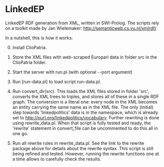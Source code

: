 # LinkedEP
LinkedEP RDF generation from XML, written in SWI-Prolog. The scripts rely on a toolkit made by Jan Wielemaker: 
http://semanticweb.cs.vu.nl/xmlrdf/ 

In a nutshell, this is how it works:

0. Install ClioPatria.

1. Store the XML files with web-scraped Europarl data in folder src in the ClioPatria folder.

2. Start the server with run.pl (with optional --port argument)

3. Run [run-data.pl] to load script run-data.pl.

4. Run convert_dir(src). This loads the XML files stored in folder 'src', converts the XML trees to triples, and stores all of these in a single RDF graph. The conversion is a literal one: every node in the XML becomes an entity carrying the same name as in the XML file. The only (initial) step towards 'linkedpolitics' data is in the namespace, which is already set to http://purl.org/linkedpolitics/vocabulary. Further rewriting is done using rewrite_data.pl. When that script is fully tested and ready, the 'rewrite' statement in convert_file can be uncommented to do this all in one go.

5. Run all rewrite rules in rewrite_data.pl. See the link to the rewrite package above for details about the rewrite syntax. This script is still being refined and tested. However, running the rewrite functions one at a time allows to carefully check the results.
